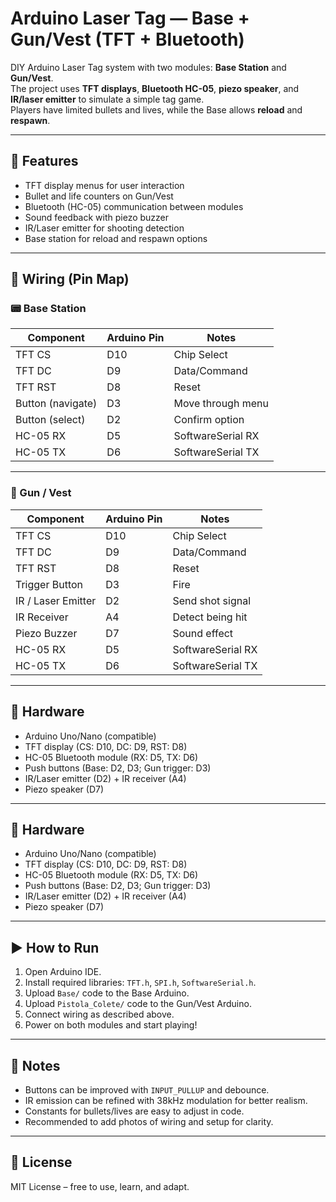 # Arduino Laser Tag — Base + Gun/Vest (TFT + Bluetooth)
DIY Arduino Laser Tag system with two modules: **Base Station** and **Gun/Vest**.  
The project uses **TFT displays**, **Bluetooth HC-05**, **piezo speaker**, and **IR/laser emitter** to simulate a simple tag game.  
Players have limited bullets and lives, while the Base allows **reload** and **respawn**.


---

## 🔧 Features
- TFT display menus for user interaction  
- Bullet and life counters on Gun/Vest  
- Bluetooth (HC-05) communication between modules  
- Sound feedback with piezo buzzer  
- IR/Laser emitter for shooting detection  
- Base station for reload and respawn options  

---

## 🔌 Wiring (Pin Map)

### 📟 Base Station
| Component           | Arduino Pin | Notes                  |
|---------------------|-------------|------------------------|
| TFT CS              | D10         | Chip Select            |
| TFT DC              | D9          | Data/Command           |
| TFT RST             | D8          | Reset                  |
| Button (navigate)   | D3          | Move through menu      |
| Button (select)     | D2          | Confirm option         |
| HC-05 RX            | D5          | SoftwareSerial RX      |
| HC-05 TX            | D6          | SoftwareSerial TX      |

---

### 🔫 Gun / Vest
| Component           | Arduino Pin | Notes                  |
|---------------------|-------------|------------------------|
| TFT CS              | D10         | Chip Select            |
| TFT DC              | D9          | Data/Command           |
| TFT RST             | D8          | Reset                  |
| Trigger Button      | D3          | Fire                   |
| IR / Laser Emitter  | D2          | Send shot signal       |
| IR Receiver         | A4          | Detect being hit       |
| Piezo Buzzer        | D7          | Sound effect           |
| HC-05 RX            | D5          | SoftwareSerial RX      |
| HC-05 TX            | D6          | SoftwareSerial TX      |

---

## 📌 Hardware
- Arduino Uno/Nano (compatible)  
- TFT display (CS: D10, DC: D9, RST: D8)  
- HC-05 Bluetooth module (RX: D5, TX: D6)  
- Push buttons (Base: D2, D3; Gun trigger: D3)  
- IR/Laser emitter (D2) + IR receiver (A4)  
- Piezo speaker (D7)  

---

## 📌 Hardware
- Arduino Uno/Nano (compatible)  
- TFT display (CS: D10, DC: D9, RST: D8)  
- HC-05 Bluetooth module (RX: D5, TX: D6)  
- Push buttons (Base: D2, D3; Gun trigger: D3)  
- IR/Laser emitter (D2) + IR receiver (A4)  
- Piezo speaker (D7)  

---

## ▶️ How to Run
1. Open Arduino IDE.  
2. Install required libraries: `TFT.h`, `SPI.h`, `SoftwareSerial.h`.  
3. Upload `Base/` code to the Base Arduino.  
4. Upload `Pistola_Colete/` code to the Gun/Vest Arduino.  
5. Connect wiring as described above.  
6. Power on both modules and start playing!  

---

## 📖 Notes
- Buttons can be improved with `INPUT_PULLUP` and debounce.  
- IR emission can be refined with 38kHz modulation for better realism.  
- Constants for bullets/lives are easy to adjust in code.  
- Recommended to add photos of wiring and setup for clarity.  

---

## 📜 License
MIT License – free to use, learn, and adapt.
